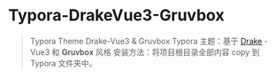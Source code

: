# Typora-DrakeVue3-Gruvbox
> Typora Theme Drake-Vue3 &amp; Gruvbox
Typora 主题：基于 [Drake](https://github.com/liangjingkanji/DrakeTyporaTheme) - Vue3 和 𝐆𝐫𝐮𝐯𝐛𝐨𝐱 风格
安装方法：将项目根目录全部内容 copy 到 Typora 文件夹中。
